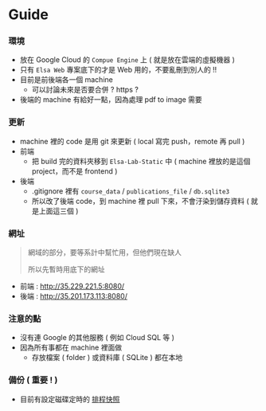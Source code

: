 # Guide

### 環境

- 放在 Google Cloud 的 `Compue Engine` 上 ( 就是放在雲端的虛擬機器 )
- 只有 `Elsa Web` 專案底下的才是 Web 用的，不要亂刪到別人的 !!
- 目前是前後端各一個 machine
  - 可以討論未來是否要合併 ? https ?
- 後端的 machine 有給好一點，因為處理 pdf to image 需要

### 更新

-  machine 裡的 code 是用 git 來更新 ( local 寫完 push，remote 再 pull )
-  前端
   -  把 build 完的資料夾移到 `Elsa-Lab-Static` 中 ( machine 裡放的是這個 project，而不是 frontend )
- 後端
  - .gitignore 裡有 `course_data` / `publications_file` / `db.sqlite3`
  - 所以改了後端 code，到 machine 裡 pull 下來，不會汙染到儲存資料 ( 就是上面這三個 )

### 網址
> 網域的部分，要等系計中幫忙用，但他們現在缺人
> 
> 所以先暫時用底下的網址

- 前端 : http://35.229.221.5:8080/
- 後端 : http://35.201.173.113:8080/

### 注意的點

- 沒有連 Google 的其他服務 ( 例如 Cloud SQL 等 )
- 因為所有事都在 machine 裡面做
  - 存放檔案 ( folder ) 或資料庫 ( SQLite ) 都在本地

### 備份 ( 重要 ! )

- 目前有設定磁碟定時的 [排程快照](https://cloud.google.com/compute/docs/disks/create-snapshots?hl=zh-tw)
